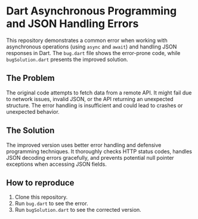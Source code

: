 # Dart Asynchronous Programming and JSON Handling Errors

This repository demonstrates a common error when working with asynchronous operations (using `async` and `await`) and handling JSON responses in Dart. The `bug.dart` file shows the error-prone code, while `bugSolution.dart` presents the improved solution.

## The Problem

The original code attempts to fetch data from a remote API.  It might fail due to network issues, invalid JSON, or the API returning an unexpected structure. The error handling is insufficient and could lead to crashes or unexpected behavior.

## The Solution

The improved version uses better error handling and defensive programming techniques. It thoroughly checks HTTP status codes, handles JSON decoding errors gracefully, and prevents potential null pointer exceptions when accessing JSON fields.

## How to reproduce

1. Clone this repository.
2. Run `bug.dart` to see the error.
3. Run `bugSolution.dart` to see the corrected version.